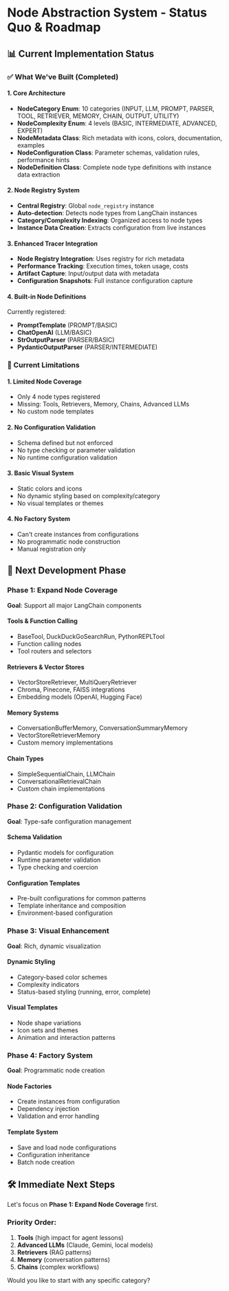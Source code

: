 # Node Abstraction System - Status Quo & Roadmap

## 📊 Current Implementation Status

### ✅ What We've Built (Completed)

#### 1. Core Architecture
- **NodeCategory Enum**: 10 categories (INPUT, LLM, PROMPT, PARSER, TOOL, RETRIEVER, MEMORY, CHAIN, OUTPUT, UTILITY)
- **NodeComplexity Enum**: 4 levels (BASIC, INTERMEDIATE, ADVANCED, EXPERT)
- **NodeMetadata Class**: Rich metadata with icons, colors, documentation, examples
- **NodeConfiguration Class**: Parameter schemas, validation rules, performance hints
- **NodeDefinition Class**: Complete node type definitions with instance data extraction

#### 2. Node Registry System
- **Central Registry**: Global `node_registry` instance
- **Auto-detection**: Detects node types from LangChain instances
- **Category/Complexity Indexing**: Organized access to node types
- **Instance Data Creation**: Extracts configuration from live instances

#### 3. Enhanced Tracer Integration
- **Node Registry Integration**: Uses registry for rich metadata
- **Performance Tracking**: Execution times, token usage, costs
- **Artifact Capture**: Input/output data with metadata
- **Configuration Snapshots**: Full instance configuration capture

#### 4. Built-in Node Definitions
Currently registered:
- **PromptTemplate** (PROMPT/BASIC)
- **ChatOpenAI** (LLM/BASIC) 
- **StrOutputParser** (PARSER/BASIC)
- **PydanticOutputParser** (PARSER/INTERMEDIATE)

### 🚧 Current Limitations

#### 1. Limited Node Coverage
- Only 4 node types registered
- Missing: Tools, Retrievers, Memory, Chains, Advanced LLMs
- No custom node templates

#### 2. No Configuration Validation
- Schema defined but not enforced
- No type checking or parameter validation
- No runtime configuration validation

#### 3. Basic Visual System
- Static colors and icons
- No dynamic styling based on complexity/category
- No visual templates or themes

#### 4. No Factory System
- Can't create instances from configurations
- No programmatic node construction
- Manual registration only

## 🎯 Next Development Phase

### Phase 1: Expand Node Coverage
**Goal**: Support all major LangChain components

#### Tools & Function Calling
- BaseTool, DuckDuckGoSearchRun, PythonREPLTool
- Function calling nodes
- Tool routers and selectors

#### Retrievers & Vector Stores
- VectorStoreRetriever, MultiQueryRetriever
- Chroma, Pinecone, FAISS integrations
- Embedding models (OpenAI, Hugging Face)

#### Memory Systems
- ConversationBufferMemory, ConversationSummaryMemory
- VectorStoreRetrieverMemory
- Custom memory implementations

#### Chain Types
- SimpleSequentialChain, LLMChain
- ConversationalRetrievalChain
- Custom chain implementations

### Phase 2: Configuration Validation
**Goal**: Type-safe configuration management

#### Schema Validation
- Pydantic models for configuration
- Runtime parameter validation
- Type checking and coercion

#### Configuration Templates
- Pre-built configurations for common patterns
- Template inheritance and composition
- Environment-based configuration

### Phase 3: Visual Enhancement
**Goal**: Rich, dynamic visualization

#### Dynamic Styling
- Category-based color schemes
- Complexity indicators
- Status-based styling (running, error, complete)

#### Visual Templates
- Node shape variations
- Icon sets and themes
- Animation and interaction patterns

### Phase 4: Factory System
**Goal**: Programmatic node creation

#### Node Factories
- Create instances from configuration
- Dependency injection
- Validation and error handling

#### Template System
- Save and load node configurations
- Configuration inheritance
- Batch node creation

## 🛠 Immediate Next Steps

Let's focus on **Phase 1: Expand Node Coverage** first.

### Priority Order:
1. **Tools** (high impact for agent lessons)
2. **Advanced LLMs** (Claude, Gemini, local models)
3. **Retrievers** (RAG patterns)
4. **Memory** (conversation patterns)
5. **Chains** (complex workflows)

Would you like to start with any specific category?
